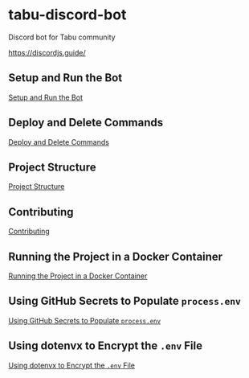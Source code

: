 # tabu-discord-bot
Discord bot for Tabu community

https://discordjs.guide/

## Setup and Run the Bot

[Setup and Run the Bot](doc/setup.md)

## Deploy and Delete Commands

[Deploy and Delete Commands](doc/deploy_commands.md)

## Project Structure

[Project Structure](doc/project_structure.md)

## Contributing

[Contributing](doc/contributing.md)

## Running the Project in a Docker Container

[Running the Project in a Docker Container](doc/docker.md)

## Using GitHub Secrets to Populate `process.env`

[Using GitHub Secrets to Populate `process.env`](doc/github_secrets.md)

## Using dotenvx to Encrypt the `.env` File

[Using dotenvx to Encrypt the `.env` File](doc/dotenvx.md)


<!-- Security scan triggered at 2025-09-02 00:27:24 -->

<!-- Security scan triggered at 2025-09-09 05:27:48 -->

<!-- Security scan triggered at 2025-09-28 15:30:34 -->